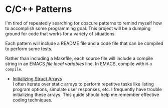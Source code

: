 # C/C++ Patterns

I'm tired of repeatedly searching for obscure patterns to
remind myself how to accomplish some programming goal.  This
project will be a dumping ground for code that works for
a variety of situations.

Each pattern will include a README file and a code file
that can be compiled to perform some tests.

Rather than including a Makefile, each source file will
include a compile string in an EMACS *file local variables*
line.  In EMACS, compile with `M-x compile`.

- [Initializing Struct Arrays](README_init_struct_array.md)  
  I often iterate over static arrays to perform repetitve
  tasks like listing program options, simulate user responses,
  etc.  I frequently have trouble initializing these arrays.
  This guide should help me remember effective coding
  techniques.


